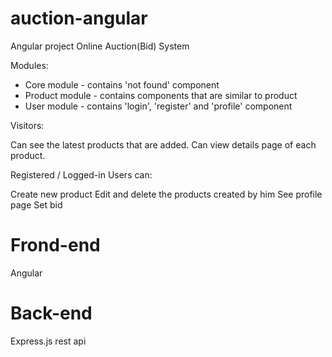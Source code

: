 # auction-angular
Angular project Online Auction(Bid) System

Modules:

- Core module - contains 'not found' component 
- Product module - contains components that are similar to product 
- User module - contains 'login', 'register' and 'profile' component 

Visitors:

Can see the latest products that are added. Can view details page of each product.

Registered / Logged-in Users can:

Create new product 
Edit and delete the products created by him See profile page Set bid

# Frond-end
Angular

# Back-end
Express.js rest api
